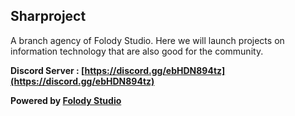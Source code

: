 
## Sharproject
A branch agency of Folody Studio. Here we will launch projects on information technology that are also good for the community.

**Discord Server : [https://discord.gg/ebHDN894tz](https://discord.gg/ebHDN894tz)**

**Powered by [Folody Studio](https://github.com/Folody-Team)**
